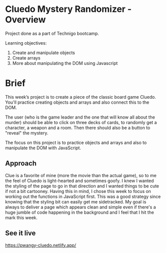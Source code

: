 # Cluedo Mystery Randomizer - Overview
Project done as a part of Technigo bootcamp. 

Learning objectives:
1. Create and manipulate objects
2. Create arrays
3. More about manipulating the DOM using Javascript

# Brief
This week’s project is to create a piece of the classic board game Cluedo. 
You'll practice creating objects and arrays and also connect this to the DOM.

The user (who is the game leader and the one that will know all about the murder) should be able to click on three decks of cards, to randomly get a character, a weapon and a room. Then there should also be a button to "reveal" the mystery.

The focus on this project is to practice objects and arrays and also to manipulate the DOM with JavaScript.

## Approach
Clue is a favorite of mine (more the movie than the actual game), so to me the feel of Cluedo is light-hearted and sometimes goofy. I knew I wanted the styling of the page to go in that direction and I wanted things to be cute if not a bit cartooney. Having this in mind, I chose this week to focus on working out the functions in JavaScript first. This was a good strategy since knowing that the styling bit can easily get me sidetracked. My goal is always to deliver a page which appears clean and simple even if there's a huge jumble of code happening in the background and I feel that I hit the mark this week. 


## See it live
https://pwangy-cluedo.netlify.app/